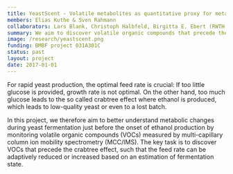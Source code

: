 ```yaml
---
title: YeastScent - Volatile metabolites as quantitative proxy for metabolic network operation of <i>Saccharomyces cerevisiae</i>
members: Elias Kuthe & Sven Rahmann
collaborators: Lars Blank, Christoph Halbfeld, Birgitta E. Ebert (RWTH Aachen), Sebastian Engell, Sven Wegerhoff (TU Dortmund), Jörg Ingo Baumbach, Ann-Kathrin Sippel (Reutlingen), Jessica Kuhlmann (B&S Analytik GmbH, Dortmund), Michael Quantz, Erik Pollmann (Versuchsanstalt der Hefeindustrie e.V., Berlin)
summary: We aim to discover volatile organic compounds that precede the crabtree effect (switch to ethanol production) during yeast fermentation in order to optimize biomass yield.
image: /research/yeastscent.png
funding: BMBF project 031A301C
status: past
layout: project
date: 2017-01-01
---
```



For rapid yeast production, the optimal feed rate is crucial:
If too little glucose is provided, growth rate is not optimal. On the other hand, too much glucose leads to the so called crabtree effect where ethanol is produced, which leads to low-quality yeast or even to a lost batch.

In this project, we therefore aim to better understand metabolic changes during yeast fermentation just before the onset of ethanol production by monitoring volatile organic compounds (VOCs) measured by multi-capillary column ion mobility spectrometry (MCC/IMS).
The key task is to discover VOCs that precede the crabtree effect, such that the feed rate can be adaptively reduced or increased based on an estimation of fermentation state.
